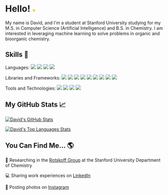 # Hello! <img src="https://raw.githubusercontent.com/davidjtoomer/davidjtoomer/main/wave.gif" width="10px">
My name is David, and I'm a student at Stanford University studying for my M.S. in Computer Science (Artificial Intelligence) and B.S. in Chemistry. I am interested in leveraging machine learning to solve problems in organic and bioorganic chemistry.

## Skills 🔧
Languages:
![](https://img.shields.io/badge/Python-informational?style=flat&logo=python&logoColor=white&color=2a2a2a)
![](https://img.shields.io/badge/C/C++-informational?style=flat&logo=c%2B%2B&color=2a2a2a)
![](https://img.shields.io/badge/TypeScript-informational?style=flat&logo=typescript&logoColor=white&color=2a2a2a)
![](https://img.shields.io/badge/JavaScript-informational?style=flat&logo=javascript&logoColor=white&color=2a2a2a)

Libraries and Frameworks:
![](https://img.shields.io/badge/PyTorch-informational?style=flat&logo=pytorch&logoColor=black&color=f5dcc4&textColor=2a2a2a)
![](https://img.shields.io/badge/Scikit%20Learn-informational?style=flat&logo=scikit-learn&logoColor=black&color=f5dcc4&textColor=2a2a2a)
![](https://img.shields.io/badge/RDKit-informational?style=flat&color=f5dcc4&textColor=2a2a2a)
![](https://img.shields.io/badge/OpenMM-informational?style=flat&color=f5dcc4&textColor=2a2a2a)
![](https://img.shields.io/badge/Node.js-informational?style=flat&color=f5dcc4&textColor=2a2a2a)
![](https://img.shields.io/badge/React.js-informational?style=flat&logo=react&logoColor=2a2a2a&color=f5dcc4&textColor=2a2a2a)
![](https://img.shields.io/badge/Express.js-informational?style=flat&logoColor=2a2a2a&color=f5dcc4&textColor=2a2a2a)
![](https://img.shields.io/badge/Flask-informational?style=flat&logo=flask&logoColor=2a2a2a&color=f5dcc4&textColor=2a2a2a)
![](https://img.shields.io/badge/Selenium-informational?style=flat&color=f5dcc4&textColor=2a2a2a)

Tools and Technologies:
![](https://img.shields.io/badge/Git-informational?style=flat&logo=git&logoColor=2a2a2a&color=white&textColor=2a2a2a)
![](https://img.shields.io/badge/GitHub-informational?style=flat&logo=github&logoColor=2a2a2a&color=white&textColor=2a2a2a)
![](https://img.shields.io/badge/PyMol-informational?style=flat&color=white&textColor=2a2a2a)
![](https://img.shields.io/badge/VMD-informational?style=flat&color=white&textColor=2a2a2a)

## My GitHub Stats 📈

[![David's GitHub Stats](https://github-readme-stats.vercel.app/api?username=davidjtoomer&show_icons=true&bg_color=2a2a2a&titleColor=fff&text_color=fff&icon_color=f5dcc4&theme=dark)](https://github.com/davidjtoomer/davidjtoomer)

[![David's Top Languages Stats](https://github-readme-stats.vercel.app/api/top-langs/?username=davidjtoomer&show_icons=true&bg_color=2a2a2a&titleColor=fff&text_color=fff&icon_color=f5dcc4&theme=dark&hide=scss,css&count_private=true&langs_count=4&layout=default)](https://github.com/davidjtoomer/davidjtoomer)


## You Can Find Me... 🌎
🧬 Researching in the [Rotskoff Group](https://statmech.stanford.edu/) at the Stanford University Department of Chemistry 

💻 Sharing work experiences on [LinkedIn](https://www.linkedin.com/in/davidtoomer) 

📸 Posting photos on [Instagram](https://www.instagram.com/davidjtoomer)
